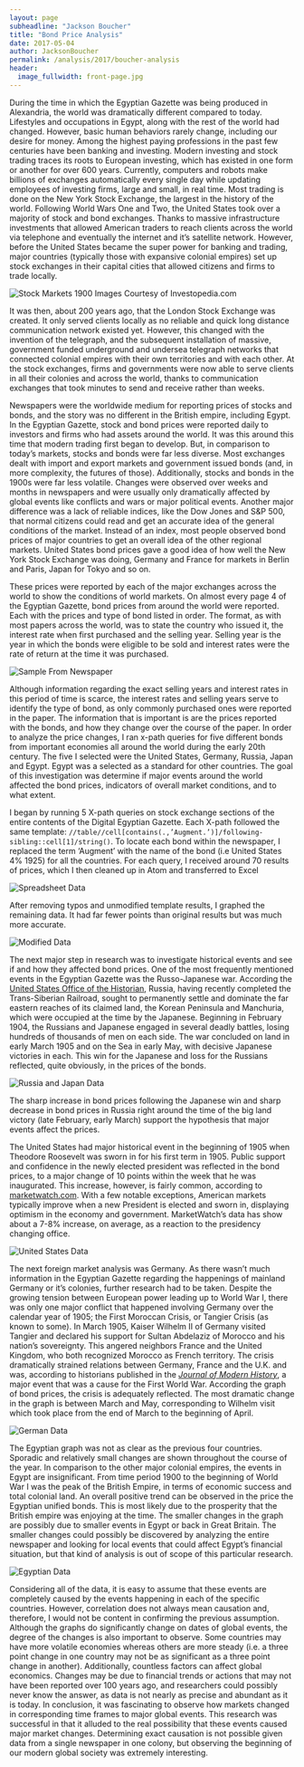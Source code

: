 ```yaml
---
layout: page
subheadline: "Jackson Boucher"
title: "Bond Price Analysis"
date: 2017-05-04
author: JacksonBoucher
permalink: /analysis/2017/boucher-analysis
header:
  image_fullwidth: front-page.jpg
---
```

During the time in which the Egyptian Gazette was being produced in Alexandria, the world was dramatically different compared to today. Lifestyles and occupations in Egypt, along with the rest of the world had changed. However, basic human behaviors rarely change, including our desire for money. Among the highest paying professions in the past few centuries have been banking and investing. Modern investing and stock trading traces its roots to European investing, which has existed in one form or another for over 600 years. Currently, computers and robots make billions of exchanges automatically every single day while updating employees of investing firms, large and small, in real time. Most trading is done on the New York Stock Exchange, the largest in the history of the world. Following World Wars One and Two, the United States took over a majority of stock and bond exchanges. Thanks to massive infrastructure investments that allowed American traders to reach clients across the world via telephone and eventually the internet and it’s satellite network. However, before the United States became the super power for banking and trading, major countries (typically those with expansive colonial empires) set up stock exchanges in their capital cities that allowed citizens and firms to trade locally.

![Stock Markets 1900](boucher-pie-charts.png)
Images Courtesy of Investopedia.com

It was then, about 200 years ago, that the London Stock Exchange was created. It only served clients locally as no reliable and quick long distance communication network existed yet. However, this changed with the invention of the telegraph, and the subsequent installation of massive, government funded underground and undersea telegraph networks that connected colonial empires with their own territories and with each other. At the stock exchanges, firms and governments were now able to serve clients in all their colonies and across the world, thanks to communication exchanges that took minutes to send and receive rather than weeks.

Newspapers were the worldwide medium for reporting prices of stocks and bonds, and the story was no different in the British empire, including Egypt. In the Egyptian Gazette, stock and bond prices were reported daily to investors and firms who had assets around the world. It was this around this time that modern trading first began to develop. But, in comparison to today’s markets, stocks and bonds were far less diverse. Most exchanges dealt with import and export markets and government issued bonds (and, in more complexity, the futures of those). Additionally, stocks and bonds in the 1900s were far less volatile. Changes were observed over weeks and months in newspapers and were usually only dramatically affected by global events like conflicts and wars or major political events. Another major difference was a lack of reliable indices, like the Dow Jones and S&P 500, that normal citizens could read and get an accurate idea of the general conditions of the market. Instead of an index, most people observed bond prices of major countries to get an overall idea of the other regional markets. United States bond prices gave a good idea of how well the New York Stock Exchange was doing, Germany and France for markets in Berlin and Paris, Japan for Tokyo and so on.

These prices were reported by each of the major exchanges across the world to show the conditions of world markets. On almost every page 4 of the Egyptian Gazette, bond prices from around the world were reported. Each with the prices and type of bond listed in order. The format, as with most papers across the world, was to state the country who issued it, the interest rate when first purchased and the selling year. Selling year is the year in which the bonds were eligible to be sold and interest rates were the rate of return at the time it was purchased. 	

![Sample From Newspaper](boucher-newspaper-clip.png)

Although information regarding the exact selling years and interest rates in this period of time is scarce, the interest rates and selling years serve to identify the type of bond, as only commonly purchased ones were reported in the paper. The information that is important is are the prices reported with the bonds, and how they change over the course of the paper. In order to analyze the price changes, I ran x-path queries for five different bonds from important economies all around the world during the early 20th century. The five I selected were the United States, Germany, Russia, Japan and Egypt. Egypt was a selected as a standard for other countries. The goal of this investigation was determine if major events around the world affected the bond prices, indicators of overall market conditions, and to what extent.

I began by running 5 X-path queries on stock exchange sections of the entire contents of the Digital Egyptian Gazette. Each X-path followed the same template: `//table//cell[contains(.,’Augment.’)]/following-sibling::cell[1]/string()`. To locate each bond within the newspaper, I replaced the term ‘Augment’ with the name of the bond (i.e United States 4% 1925) for all the countries. For each query, I received around 70 results of prices, which I then cleaned up in Atom and transferred to Excel

![Spreadsheet Data](boucher-image-1.png)

After removing typos and unmodified template results, I graphed the remaining data. It had far fewer points than original results but was much more accurate.

![Modified Data](boucher-image-3.png)

The next major step in research was to investigate historical events and see if and how they affected bond prices. One of the most frequently mentioned events in the Egyptian Gazette was the Russo-Japanese war. According the [United States Office of the Historian](https://history.state.gov/milestones/1899-1913/portsmouth-treaty), Russia, having recently completed the Trans-Siberian Railroad, sought to permanently settle and dominate the far eastern reaches of its claimed land, the Korean Peninsula and Manchuria, which were occupied at the time by the Japanese. Beginning in February 1904, the Russians and Japanese engaged in several deadly battles, losing hundreds of thousands of men on each side. The war concluded on land in early March 1905 and on the Sea in early May, with decisive Japanese victories in each. This win for the Japanese and loss for the Russians reflected, quite obviously, in the prices of the bonds.

![Russia and Japan Data](boucher-russia-and-japan.png)

The sharp increase in bond prices following the Japanese win and sharp decrease in bond prices in Russia right around the time of the big land victory (late February, early March) support the hypothesis that major events affect the prices.

The United States had major historical event in the beginning of 1905 when Theodore Roosevelt was sworn in for his first term in 1905. Public support and confidence in the newly elected president was reflected in the bond prices, to a major change of 10 points within the week that he was inaugurated. This increase, however, is fairly common, according to [marketwatch.com](http://www.marketwatch.com/story/heres-how-the-stock-market-performs-from-election-day-through-inauguration-day-2016-11-08). With a few notable exceptions, American markets typically improve when a new President is elected and sworn in, displaying optimism in the economy and government. MarketWatch’s data has show about a 7-8% increase, on average, as a reaction to the presidency changing office.

![United States Data](boucher-us-data.png)

The next foreign market analysis was Germany. As there wasn’t much information in the Egyptian Gazette regarding the happenings of mainland Germany or it’s colonies, further research had to be taken. Despite the growing tension between European power leading up to World War I, there was only one major conflict that happened involving Germany over the calendar year of 1905; the First Moroccan Crisis, or Tangier Crisis (as known to some). In March 1905, Kaiser Wilhelm II of Germany visited Tangier and declared his support for Sultan Abdelaziz of Morocco and his nation’s sovereignty. This angered neighbors France and the United Kingdom, who both recognized Morocco as French territory. The crisis dramatically strained relations between Germany, France and the U.K. and was, according to historians published in the *[Journal of Modern History](http://www.jstor.org/stable/1872165)*, a major event that was a cause for the First World War. According the graph of bond prices, the crisis is adequately reflected. The most dramatic change in the graph is between March and May, corresponding to Wilhelm visit which took place from the end of March to the beginning of April.

![German Data](boucher-germany-data.png)

The Egyptian graph was not as clear as the previous four countries. Sporadic and relatively small changes are shown throughout the course of the year. In comparison to the other major colonial empires, the events in Egypt are insignificant. From time period 1900 to the beginning of World War I was the peak of the British Empire, in terms of economic success and total colonial land. An overall positive trend can be observed in the price the Egyptian unified bonds. This is most likely due to the prosperity that the British empire was enjoying at the time. The smaller changes in the graph are possibly due to smaller events in Egypt or back in Great Britain. The smaller changes could possibly be discovered by analyzing the entire newspaper and looking for local events that could affect Egypt’s financial situation, but that kind of analysis is out of scope of this particular research.

![Egyptian Data](boucher-egypt-data.png)

Considering all of the data, it is easy to assume that these events are completely caused by the events happening in each of the specific countries. However, correlation does not always mean causation and, therefore, I would not be content in confirming the previous assumption. Although the graphs do significantly change on dates of global events, the degree of the changes is also important to observe. Some countries may have more volatile economies whereas others are more steady (i.e. a three point change in one country may not be as significant as a three point change in another). Additionally, countless factors can affect global economics. Changes may be due to financial trends or actions that may not have been reported over 100 years ago, and researchers could possibly never know the answer, as data is not nearly as precise and abundant as it is today. In conclusion, it was fascinating to observe how markets changed in corresponding time frames to major global events. This research was successful in that it alluded to the real possibility that these events caused major market changes. Determining exact causation is not possible given data from a single newspaper in one colony, but observing the beginning of our modern global society was extremely interesting.
